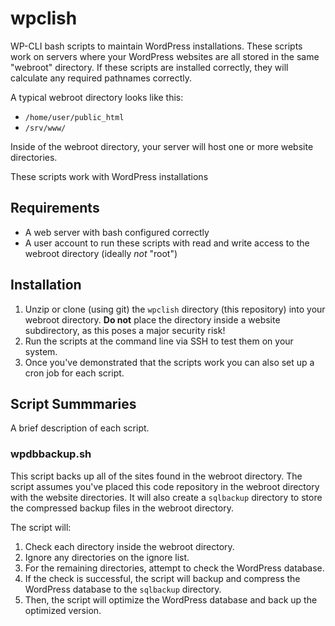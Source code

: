 # wpclish
WP-CLI bash scripts to maintain WordPress installations. These scripts work on servers where your WordPress websites are all stored in the same "webroot" directory. If these scripts are installed correctly, they will calculate any required pathnames correctly.

A typical webroot directory looks like this:

* `/home/user/public_html`
* `/srv/www/`

Inside of the webroot directory, your server will host one or more website directories.

These scripts work with WordPress installations

## Requirements

* A web server with bash configured correctly
* A user account to run these scripts with read and write access to the webroot directory (ideally *not* "root")

## Installation 

1. Unzip or clone (using git) the `wpclish` directory (this repository) into your webroot directory. **Do not** place the directory inside a website subdirectory, as this poses a major security risk!
2. Run the scripts at the command line via SSH to test them on your system.
3. Once you've demonstrated that the scripts work you can also set up a cron job for each script.

## Script Summmaries

A brief description of each script.

### wpdbbackup.sh

This script backs up all of the sites found in the webroot directory. The script assumes you've placed this code repository in the webroot directory with the website directories. It will also create a `sqlbackup` directory to store the compressed backup files in the webroot directory.

The script will:

1. Check each directory inside the webroot directory.
2. Ignore any directories on the ignore list.
3. For the remaining directories, attempt to check the WordPress database.
4. If the check is successful, the script will backup and compress the WordPress database to the `sqlbackup` directory.
5. Then, the script will optimize the WordPress database and back up the optimized version.